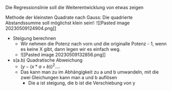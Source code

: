 Die Regressionslinie soll die Weiterentwicklung von etwas zeigen
  
Methode der kleinsten Quadrate nach Gauss: Die quadrierte Abstandssumme soll möglichst klein sein!:
![[Pasted image 20230509124904.png]]


- Steigung berechnen
	- Wir nehmen die Potenz nach vorn und die originalle Potenz - 1, wenn es keine X gibt, dann legen wir es einfach weg. 
	- ![[Pasted image 20230509132856.png]]
- s(a.b) Quadratische Abweichung
	- $(y-(x*a+b))^2....$
	- Das kann man zu im Abhängigkeit zu a und b umwandeln, mit die zwei Gleichungen kann man a und b auflösen
		- Die a ist steigung, die b ist die Verschiebung von y 